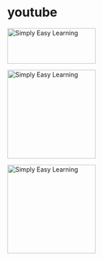 # youtube
<img src="https://raw.githubusercontent.com/iwebsite128/test1/master/win10.jpg" alt="Simply Easy Learning" width="200"
         height="80">

<img src="https://upload.wikimedia.org/wikipedia/commons/thumb/2/2f/Google_2015_logo.svg/240px-Google_2015_logo.svg.png" alt="Simply Easy Learning" width="200"
          eight="80">

<img src="https://raw.githubusercontent.com/iwebsite128/test1/master/google1.png" alt="Simply Easy Learning" width="200"
          eight="80">
